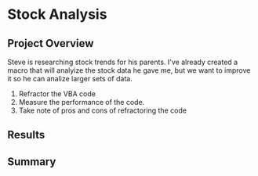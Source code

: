# Stock Analysis

## Project Overview
Steve is researching stock trends for his parents. I've already created a macro that will analyize the stock data he gave me, but we want to improve it so he can analize larger sets of data. 

1. Refractor the VBA code
2. Measure the performance of the code.
3. Take note of pros and cons of refractoring the code

## Results

## Summary
